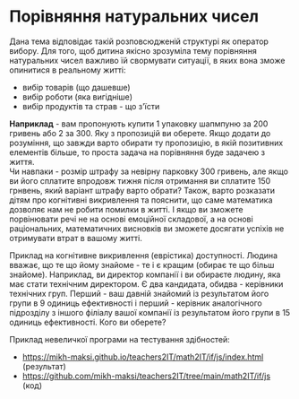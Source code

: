 # Порівняння натуральних чисел
Дана тема відповідає такій розповсюдженій структурі як оператор вибору. Для того, щоб дитина якісно зрозуміла тему порівняння натуральних чисел важливо їй свормувати ситуації, в яких вона зможе опинитися в реальному житті:
* вибір товарів (що дашевше)
* вибір роботи (яка вигідніше)
* вибір продуктів та страв - що з'їсти

**Наприклад** - вам пропонують купити 1 упаковку шапмпуню за 200 гривень або 2 за 300. Яку з пропозицій ви оберете.
Якщо додати до розуміння, що завжди варто обирати ту пропозицію, в якій позитивних елементів більше, то проста задача на порівняння буде задачею з життя.  
Чи навпаки - розмір штрафу за невірну парковку 300 гривень, але якщо ви його сплатите впродовж тижня після отримання ви сплатите 150 грнвень, який варіант штрафу варто обрати?
Також, варто розказати дітям про когнітивні викривлення та пояснити, що саме математика дозволяє нам не робити помилки в житті. І якщо ви зможете порвінювати речі не на основі емоційної складової, а на основі раціональних, математичних висновків ви зможете досягати успіхів не отримувати втрат в вашому житті.

Приклад на когнітивне викривлення (еврістика) доступності. Людина вважає, що те що йому знайоме - те і є кращим (обирає те що більш знайоме). Наприклад, ви директор компанії і ви обираєте людину, яка має стати технічним директором. Є два кандидата, обидва - керівники технічних груп. Перший - ваш давній знайомий із результатом його групи в 9 одиниць ефективності і перший - керівник аналогічного підрозділу з іншого філіалу вашої компанії із результатом його групи в 15 одиниць ефективності. Кого ви оберете?


Приклад невеличкої програми на тестування здібностей:  
* https://mikh-maksi.github.io/teachers2IT/math2IT/if/js/index.html (результат)
* https://github.com/mikh-maksi/teachers2IT/tree/main/math2IT/if/js (код)
